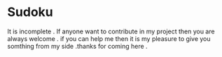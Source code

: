 # Sudoku
It is incomplete . If anyone want to contribute in my project then you are always welcome . if you can help me then it is my pleasure to give you somthing from my side .thanks for coming here .
